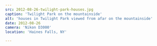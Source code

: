 ```yaml
---
src: 2012-08-26-twilight-park-houses.jpg
caption: 'Twilight Park on the mountainside'
alt: 'houses in Twilight Park viewed from afar on the mountainside'
date: 2012-08-26
camera: 'Nikon D3000'
location: 'Haines Falls, NY'

---
```

